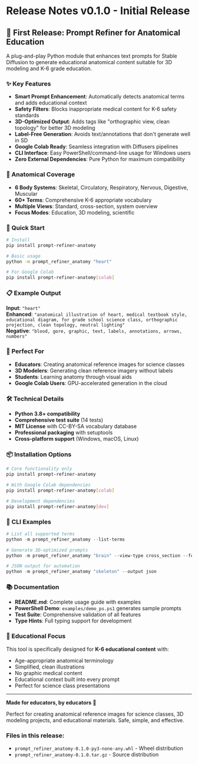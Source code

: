 # Release Notes v0.1.0 - Initial Release

## 🎉 First Release: Prompt Refiner for Anatomical Education

A plug-and-play Python module that enhances text prompts for Stable Diffusion to generate educational anatomical content suitable for 3D modeling and K-6 grade education.

### ✨ Key Features

- **Smart Prompt Enhancement**: Automatically detects anatomical terms and adds educational context
- **Safety Filters**: Blocks inappropriate medical content for K-6 safety standards  
- **3D-Optimized Output**: Adds tags like "orthographic view, clean topology" for better 3D modeling
- **Label-Free Generation**: Avoids text/annotations that don't generate well in SD
- **Google Colab Ready**: Seamless integration with Diffusers pipelines
- **CLI Interface**: Easy PowerShell/command-line usage for Windows users
- **Zero External Dependencies**: Pure Python for maximum compatibility

### 🧠 Anatomical Coverage

- **6 Body Systems**: Skeletal, Circulatory, Respiratory, Nervous, Digestive, Muscular
- **60+ Terms**: Comprehensive K-6 appropriate vocabulary
- **Multiple Views**: Standard, cross-section, system overview
- **Focus Modes**: Education, 3D modeling, scientific

### 🚀 Quick Start

```bash
# Install
pip install prompt-refiner-anatomy

# Basic usage
python -m prompt_refiner_anatomy "heart"

# For Google Colab
pip install prompt-refiner-anatomy[colab]
```

### 📋 Example Output

**Input**: `"heart"`  
**Enhanced**: `"anatomical illustration of heart, medical textbook style, educational diagram, for grade school science class, orthographic projection, clean topology, neutral lighting"`  
**Negative**: `"blood, gore, graphic, text, labels, annotations, arrows, numbers"`

### 🎯 Perfect For

- **Educators**: Creating anatomical reference images for science classes
- **3D Modelers**: Generating clean reference imagery without labels
- **Students**: Learning anatomy through visual aids
- **Google Colab Users**: GPU-accelerated generation in the cloud

### 🛠️ Technical Details

- **Python 3.8+ compatibility**
- **Comprehensive test suite** (14 tests)
- **MIT License** with CC-BY-SA vocabulary database
- **Professional packaging** with setuptools
- **Cross-platform support** (Windows, macOS, Linux)

### 📦 Installation Options

```bash
# Core functionality only
pip install prompt-refiner-anatomy

# With Google Colab dependencies
pip install prompt-refiner-anatomy[colab]

# Development dependencies
pip install prompt-refiner-anatomy[dev]
```

### 🔧 CLI Examples

```powershell
# List all supported terms
python -m prompt_refiner_anatomy --list-terms

# Generate 3D-optimized prompts
python -m prompt_refiner_anatomy "brain" --view-type cross_section --focus 3d_modeling

# JSON output for automation
python -m prompt_refiner_anatomy "skeleton" --output json
```

### 📚 Documentation

- **README.md**: Complete usage guide with examples
- **PowerShell Demo**: `examples/demo_ps.ps1` generates sample prompts
- **Test Suite**: Comprehensive validation of all features
- **Type Hints**: Full typing support for development

### 🙏 Educational Focus

This tool is specifically designed for **K-6 educational content** with:
- Age-appropriate anatomical terminology
- Simplified, clean illustrations  
- No graphic medical content
- Educational context built into every prompt
- Perfect for science class presentations

---

**Made for educators, by educators** 🍎

Perfect for creating anatomical reference images for science classes, 3D modeling projects, and educational materials. Safe, simple, and effective.

### Files in this release:
- `prompt_refiner_anatomy-0.1.0-py3-none-any.whl` - Wheel distribution
- `prompt_refiner_anatomy-0.1.0.tar.gz` - Source distribution